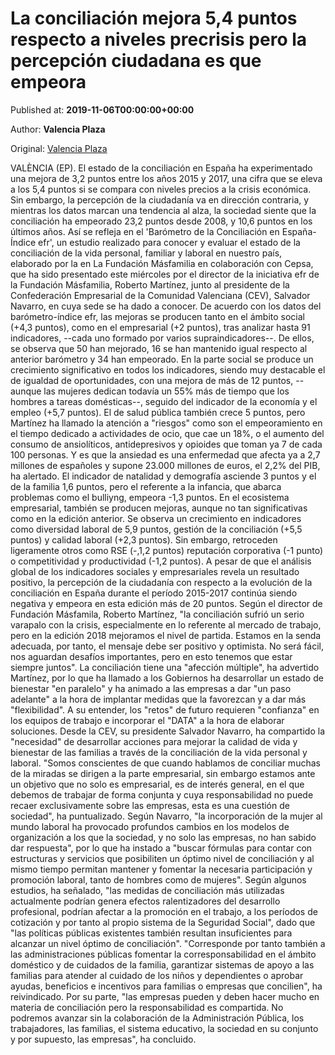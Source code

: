 
# La conciliación mejora 5,4 puntos respecto a niveles precrisis pero la percepción ciudadana es que empeora

Published at: **2019-11-06T00:00:00+00:00**

Author: **Valencia Plaza**

Original: [Valencia Plaza](https://valenciaplaza.com/la-conciliacion-mejora-5-4-puntos-respecto-a-niveles-precrisis-pero-la-percepcion-ciudadana-es-que-empeora)

VALÈNCIA (EP). El estado de la conciliación en España ha experimentado una mejora de 3,2 puntos entre los años 2015 y 2017, una cifra que se eleva a los 5,4 puntos si se compara con niveles precios a la crisis económica. Sin embargo, la percepción de la ciudadanía va en dirección contraria, y mientras los datos marcan una tendencia al alza, la sociedad siente que la conciliación ha empeorado 23,2 puntos desde 2008, y 10,6 puntos en los últimos años.
Así se refleja en el 'Barómetro de la Conciliación en España-Índice efr', un estudio realizado para conocer y evaluar el estado de la conciliación de la vida personal, familiar y laboral en nuestro país, elaborado por la en La Fundación Másfamilia en colaboración con Cepsa, que ha sido presentado este miércoles por el director de la iniciativa efr de la Fundación Másfamilia, Roberto Martínez, junto al presidente de la Confederación Empresarial de la Comunidad Valenciana (CEV), Salvador Navarro, en cuya sede se ha dado a conocer.
De acuerdo con los datos del barómetro-índice efr, las mejoras se producen tanto en el ámbito social (+4,3 puntos), como en el empresarial (+2 puntos), tras analizar hasta 91 indicadores, --cada uno formado por varios supraindicadores--. De ellos, se observa que 50 han mejorado, 16 se han mantenido igual respecto al anterior barómetro y 34 han empeorado.
En la parte social se produce un crecimiento significativo en todos los indicadores, siendo muy destacable el de igualdad de oportunidades, con una mejora de más de 12 puntos, --aunque las mujeres dedican todavía un 55% más de tiempo que los hombres a tareas domésticas--, seguido del indicador de la economía y el empleo (+5,7 puntos).
El de salud pública también crece 5 puntos, pero Martínez ha llamado la atención a "riesgos" como son el empeoramiento en el tiempo dedicado a actividades de ocio, que cae un 18%, o el aumento del consumo de ansiolíticos, antidepresivos y opioides que toman ya 7 de cada 100 personas. Y es que la ansiedad es una enfermedad que afecta ya a 2,7 millones de españoles y supone 23.000 millones de euros, el 2,2% del PIB, ha alertado.
El indicador de natalidad y demografía asciende 3 puntos y el de la familia 1,6 puntos, pero el referente a la infancia, que abarca problemas como el bulliyng, empeora -1,3 puntos.
En el ecosistema empresarial, también se producen mejoras, aunque no tan significativas como en la edición anterior. Se observa un crecimiento en indicadores como diversidad laboral de 5,9 puntos, gestión de la conciliación (+5,5 puntos) y calidad laboral (+2,3 puntos). Sin embargo, retroceden ligeramente otros como RSE (-,1,2 puntos) reputación corporativa (-1 punto) o competitividad y productividad (-1,2 puntos).
A pesar de que el análisis global de los indicadores sociales y empresariales revela un resultado positivo, la percepción de la ciudadanía con respecto a la evolución de la conciliación en España durante el período 2015-2017 continúa siendo negativa y empeora en esta edición más de 20 puntos.
Según el director de Fundación Másfamila, Roberto Martínez, "la conciliación sufrió un serio varapalo con la crisis, especialmente en lo referente al mercado de trabajo, pero en la edición 2018 mejoramos el nivel de partida. Estamos en la senda adecuada, por tanto, el mensaje debe ser positivo y optimista. No será fácil, nos aguardan desafíos importantes, pero en esto tenemos que estar siempre juntos".
La conciliación tiene una "afección múltiple", ha advertido Martínez, por lo que ha llamado a los Gobiernos ha desarrollar un estado de bienestar "en paralelo" y ha animado a las empresas a dar "un paso adelante" a la hora de implantar medidas que la favorezcan y a dar más "flexibilidad". A su entender, los "retos" de futuro requieren "confianza" en los equipos de trabajo e incorporar el "DATA" a la hora de elaborar soluciones.
Desde la CEV, su presidente Salvador Navarro, ha compartido la "necesidad" de desarrollar acciones para mejorar la calidad de vida y bienestar de las familias a través de la conciliación de la vida personal y laboral.
"Somos conscientes de que cuando hablamos de conciliar muchas de la miradas se dirigen a la parte empresarial, sin embargo estamos ante un objetivo que no solo es empresarial, es de interés general, en el que debemos de trabajar de forma conjunta y cuya responsabilidad no puede recaer exclusivamente sobre las empresas, esta es una cuestión de sociedad", ha puntualizado.
Según Navarro, "la incorporación de la mujer al mundo laboral ha provocado profundos cambios en los modelos de organización a los que la sociedad, y no solo las empresas, no han sabido dar respuesta", por lo que ha instado a "buscar fórmulas para contar con estructuras y servicios que posibiliten un óptimo nivel de conciliación y al mismo tiempo permitan mantener y fomentar la necesaria participación y promoción laboral, tanto de hombres como de mujeres".
Según algunos estudios, ha señalado, "las medidas de conciliación más utilizadas actualmente podrían genera efectos ralentizadores del desarrollo profesional, podrían afectar a la promoción en el trabajo, a los períodos de cotización y por tanto al propio sistema de la Seguridad Social", dado que "las políticas públicas existentes también resultan insuficientes para alcanzar un nivel óptimo de conciliación".
"Corresponde por tanto también a las administraciones públicas fomentar la corresponsabilidad en el ámbito doméstico y de cuidados de la familia, garantizar sistemas de apoyo a las familias para atender al cuidado de los niños y dependientes o aprobar ayudas, beneficios e incentivos para familias o empresas que concilien", ha reivindicado.
Por su parte, "las empresas pueden y deben hacer mucho en materia de conciliación pero la responsabilidad es compartida. No podremos avanzar sin la colaboración de la Administración Pública, los trabajadores, las familias, el sistema educativo, la sociedad en su conjunto y por supuesto, las empresas", ha concluido.
